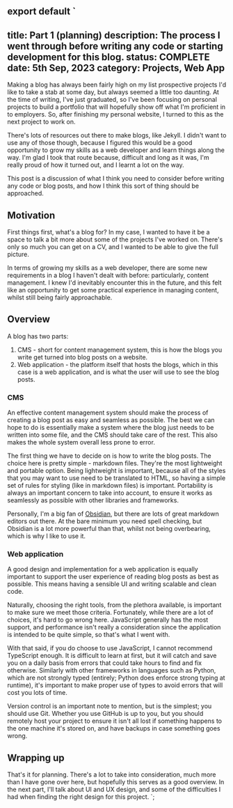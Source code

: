 export default `
---
title: Part 1 (planning)
description: The process I went through before writing any code or starting development for this blog.
status: COMPLETE
date: 5th Sep, 2023
category: Projects, Web App
---
Making a blog has always been fairly high on my list prospective projects I'd like to take a stab at some day, but always seemed a little too daunting. At the time of writing, I've just graduated, so I've been focusing on personal projects to build a portfolio that will hopefully show off what I'm proficient in to employers. So, after finishing my personal website, I turned to this as the next project to work on.

There's lots of resources out there to make blogs, like Jekyll. I didn't want to use any of those though, because I figured this would be a good opportunity to grow my skills as a web developer and learn things along the way. I'm glad I took that route because, difficult and long as it was, I'm really proud of how it turned out, and I learnt a lot on the way.

This post is a discussion of what I think you need to consider before writing any code or blog posts, and how I think this sort of thing should be approached.

## Motivation

First things first, what's a blog for? In my case, I wanted to have it be a space to talk a bit more about some of the projects I've worked on. There's only so much you can get on a CV, and I wanted to be able to give the full picture.

In terms of growing my skills as a web developer, there are some new requirements in a blog I haven't dealt with before: particularly, content management. I knew I'd inevitably encounter this in the future, and this felt like an opportunity to get some practical experience in managing content, whilst still being fairly approachable.

## Overview

A blog has two parts: 
1. CMS - short for content management system, this is how the blogs you write get turned into blog posts on a website.
2. Web application - the platform itself that hosts the blogs, which in this case is a web application, and is what the user will use to see the blog posts.

### CMS

An effective content management system should make the process of creating a blog post as easy and seamless as possible. The best we can hope to do is essentially make a system where the blog just needs to be written into some file, and the CMS should take care of the rest. This also makes the whole system overall less prone to error.

The first thing we have to decide on is how to write the blog posts. The choice here is pretty simple - markdown files. They're the most lightweight and portable option. Being lightweight is important, because all of the styles that you may want to use need to be translated to HTML, so having a simple set of rules for styling (like in markdown files) is important. Portability is always an important concern to take into account, to ensure it works as seamlessly as possible with other libraries and frameworks.

Personally, I'm a big fan of [Obsidian](https://obsidian.md/), but there are lots of great markdown editors out there. At the bare minimum you need spell checking, but Obsidian is a lot more powerful than that, whilst not being overbearing, which is why I like to use it.

### Web application

A good design and implementation for a web application is equally important to support the user experience of reading blog posts as best as possible. This means having a sensible UI and writing scalable and clean code.

Naturally, choosing the right tools, from the plethora available, is important to make sure we meet those criteria. Fortunately, while there are a lot of choices, it's hard to go wrong here. JavaScript generally has the most support, and performance isn't really a consideration since the application is intended to be quite simple, so that's what I went with.

With that said, if you do choose to use JavaScript, I cannot recommend TypeScript enough. It is difficult to learn at first, but it will catch and save you on a daily basis from errors that could take hours to find and fix otherwise. Similarly with other frameworks in languages such as Python, which are not strongly typed (entirely; Python does enforce strong typing at runtime), it's important to make proper use of types to avoid errors that will cost you lots of time.

Version control is an important note to mention, but is the simplest; you should use Git. Whether you use GitHub is up to you, but you should remotely host your project to ensure it isn't all lost if something happens to the one machine it's stored on, and have backups in case something goes wrong.
## Wrapping up

That's it for planning. There's a lot to take into consideration, much more than I have gone over here, but hopefully this serves as a good overview. In the next part, I'll talk about UI and UX design, and some of the difficulties I had when finding the right design for this project.
`;